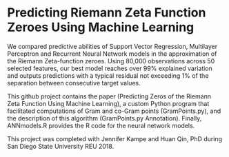 # Predicting Riemann Zeta Function Zeroes Using Machine Learning

We compared predictive abilities of Support Vector Regression, Multilayer Perceptron and Recurrent Neural Network models in the approximation of the Riemann Zeta-function zeroes. Using 80,000 observations across 50 selected features, our best model reaches over 99% explained variation and outputs predictions with a typical residual not exceeding 1% of the separation between consecutive target values.

This github project contains the paper (Predicting Zeros of the Riemann Zeta Function Using Machine 
Learning), a custom Python program that facilitated computations of Gram and co-Gram points (GramPoints.py), and the description of this algorithm (GramPoints.py Annotation). Finally, ANNmodels.R provides the R code for the
neural network models.

This project was completed with Jennifer Kampe and Huan Qin, PhD during San Diego State University REU 2018.
